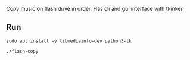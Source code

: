 Copy music on flash drive in order.
Has cli and gui interface with tkinker.

## Run
`sudo apt install -y libmediainfo-dev python3-tk`

`./flash-copy`
